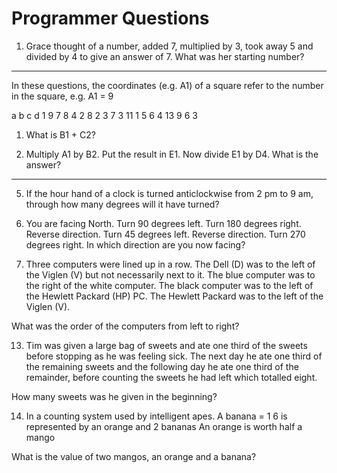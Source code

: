 # Programmer Questions

1) Grace thought of a number, added 7, multiplied by 3, took away 5 and divided by 4 to give an answer of 7. What was her starting number?

---

In these questions, the coordinates (e.g. A1) of a square refer to the number in the square, e.g. A1 = 9

  a   b c d
1 9   7 8 4
2 8   2 3 7
3 11  1 5 6
4 13  9 6 3

1) What is B1 + C2?

2) Multiply A1 by B2. Put the result in E1. Now divide E1 by D4. What is the answer?

---

5) If the hour hand of a clock is turned anticlockwise from 2 pm to 9 am, through how many degrees will it have turned?

1)  You are facing North. Turn 90 degrees left. Turn 180 degrees right. Reverse direction. Turn 45 degrees left. Reverse direction. Turn 270 degrees right. In which direction are you now facing?

12) Three computers were lined up in a row. The Dell (D) was to the left of the Viglen (V) but not necessarily next to it. The blue computer was to the right of the white computer. The black computer was to the left of the Hewlett Packard (HP) PC. The Hewlett Packard was to the left of the Viglen (V). 

What was the order of the computers from left to right?

13) Tim was given a large bag of sweets and ate one third of the sweets before stopping as he was feeling sick. 
The next day he ate one third of the remaining sweets and the following day he ate one third of the remainder, before counting the sweets he had left which totalled eight. 

How many sweets was he given in the beginning?

14) In a counting system used by intelligent apes. 
A banana = 1
6 is represented by an orange and 2 bananas
An orange is worth half a mango

What is the value of two mangos, an orange and a banana?

